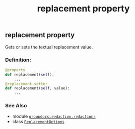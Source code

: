 ﻿---
title: replacement property
second_title: GroupDocs.Redaction for Python via .NET API References
description: 
type: docs
weight: 70
url: /python-net/groupdocs.redaction.redactions/replacementoptions/replacement/
is_root: false
---

## replacement property


Gets or sets the textual replacement value.
### Definition:
```python
@property
def replacement(self):
    ...
@replacement.setter
def replacement(self, value):
    ...
```

### See Also
* module [`groupdocs.redaction.redactions`](../../)
* class [`ReplacementOptions`](/redaction/python-net/groupdocs.redaction.redactions/replacementoptions)
